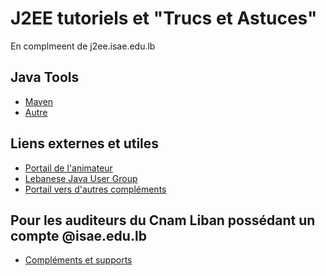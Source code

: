 <!-- Global site tag (gtag.js) - Google Analytics -->
<script async src="https://www.googletagmanager.com/gtag/js?id=UA-24954673-1"></script>
<script>
  window.dataLayer = window.dataLayer || [];
  function gtag(){dataLayer.push(arguments);}
  gtag('js', new Date());

  gtag('config', 'UA-24954673-1');
</script>

# J2EE tutoriels et "Trucs et Astuces"

En complmeent de j2ee.isae.edu.lb

## Java Tools 

* [Maven](../JavaTools)
* [Autre](../Autre)


## Liens externes et utiles

* [Portail de l'animateur](http://www.cofares.net)
* [Lebanese Java User Group](http://ljug.cofares.net)
* [Portail vers d'autres compléments](http://cours.cofares.net)

## Pour les auditeurs du Cnam Liban possédant un compte @isae.edu.lb

* [Compléments et supports](https://drive.google.com/open?id=0B2NK97qOKj2jOWwwZnRFdmc4em8)
